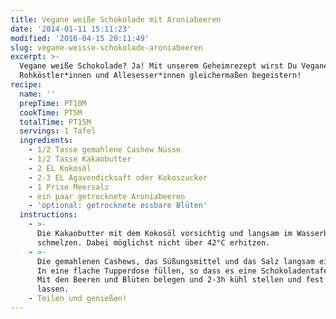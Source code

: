 ```yaml
---
title: Vegane weiße Schokolade mit Aroniabeeren
date: '2014-01-11 15:11:23'
modified: '2016-04-15 20:11:49'
slug: vegane-weisse-schokolade-aroniabeeren
excerpt: >-
  Vegane weiße Schokolade? Ja! Mit unserem Geheimrezept wirst Du Veganer*innen,
  Rohköstler*innen und Allesesser*innen gleichermaßen begeistern!
recipe:
  name: ''
  prepTime: PT10M
  cookTime: PT5M
  totalTime: PT15M
  servings: 1 Tafel
  ingredients:
    - 1/2 Tasse gemahlene Cashew Nüsse
    - 1/2 Tasse Kakaobutter
    - 2 EL Kokosöl
    - 2-3 EL Agavendicksaft oder Kokoszucker
    - 1 Prise Meersalz
    - ein paar getrocknete Aroniabeeren
    - 'optional: getrocknete essbare Blüten'
  instructions:
    - >-
      Die Kakaobutter mit dem Kokosöl vorsichtig und langsam im Wasserbad
      schmelzen. Dabei möglichst nicht über 42°C erhitzen.
    - >-
      Die gemahlenen Cashews, das Süßungsmittel und das Salz langsam einrühren.
      In eine flache Tupperdose füllen, so dass es eine Schokoladentafel ergibt.
      Mit den Beeren und Blüten belegen und 2-3h kühl stellen und fest werden
      lassen.
    - Teilen und genießen!
---
```


